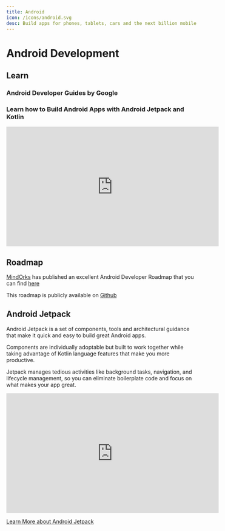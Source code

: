 ```yaml
---
title: Android
icon: /icons/android.svg
desc: Build apps for phones, tablets, cars and the next billion mobile users on Android!
---
```


# Android Development

## Learn

### Android Developer Guides by Google

<grid-1-x-2 link="https://developer.android.com/guide" button="Start Learning" img-Src="https://storage.googleapis.com/gweb-uniblog-publish-prod/images/Android_symbol_green_2.max-1500x1500.png" desc="Google offers documentation, codelabs, courses, and online traning to help you build on the Android platform!"></grid-1-x-2>

### Learn how to Build Android Apps with Android Jetpack and Kotlin

<iframe width="560" height="315" src="https://www.youtube.com/embed/0JUgBBynPdU" frameborder="0" allow="accelerometer; autoplay; encrypted-media; gyroscope; picture-in-picture" allowfullscreen></iframe>

## Roadmap

[MindOrks](https://mindorks.com/) has published an excellent Android Developer Roadmap that you can find [here](https://raw.githubusercontent.com/MindorksOpenSource/android-developer-roadmap/master/images/android_developer_roadmap.png)

This roadmap is publicly available on [Github](https://github.com/MindorksOpenSource/android-developer-roadmap)

## Android Jetpack

Android Jetpack is a set of components, tools and architectural guidance that make it quick and easy to build great Android apps.

Components are individually adoptable but built to work together while taking advantage of Kotlin language features that make you more productive.

Jetpack manages tedious activities like background tasks, navigation, and lifecycle management, so you can eliminate boilerplate code and focus on what makes your app great.

<iframe width="560" height="315" src="https://www.youtube.com/embed/videoseries?list=PLWz5rJ2EKKc9mxIBd0DRw9gwXuQshgmn2" frameborder="0" allow="accelerometer; autoplay; encrypted-media; gyroscope; picture-in-picture" allowfullscreen></iframe>

[Learn More about Android Jetpack](https://developer.android.com/jetpack)
